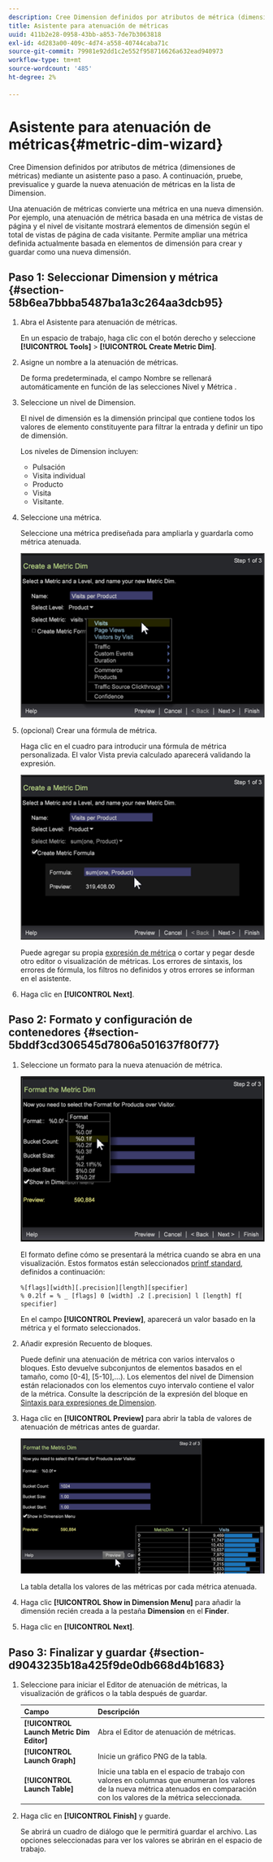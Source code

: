 ```yaml
---
description: Cree Dimension definidos por atributos de métrica (dimensiones de métricas) mediante un asistente paso a paso. A continuación, pruebe, previsualice y guarde la nueva atenuación de métricas en la lista de Dimension.
title: Asistente para atenuación de métricas
uuid: 411b2e28-0958-43bb-a853-7de7b3063818
exl-id: 4d283a00-409c-4d74-a558-40744caba71c
source-git-commit: 79981e92dd1c2e552f958716626a632ead940973
workflow-type: tm+mt
source-wordcount: '485'
ht-degree: 2%

---
```


# Asistente para atenuación de métricas{#metric-dim-wizard}

Cree Dimension definidos por atributos de métrica (dimensiones de métricas) mediante un asistente paso a paso. A continuación, pruebe, previsualice y guarde la nueva atenuación de métricas en la lista de Dimension.

Una atenuación de métricas convierte una métrica en una nueva dimensión. Por ejemplo, una atenuación de métrica basada en una métrica de vistas de página y el nivel de visitante mostrará elementos de dimensión según el total de vistas de página de cada visitante. Permite ampliar una métrica definida actualmente basada en elementos de dimensión para crear y guardar como una nueva dimensión.

## Paso 1: Seleccionar Dimension y métrica {#section-58b6ea7bbba5487ba1a3c264aa3dcb95}

1. Abra el Asistente para atenuación de métricas.

   En un espacio de trabajo, haga clic con el botón derecho y seleccione **[!UICONTROL Tools]** > **[!UICONTROL Create Metric Dim]**.

1. Asigne un nombre a la atenuación de métricas.

   De forma predeterminada, el campo Nombre se rellenará automáticamente en función de las selecciones Nivel y Métrica .

1. Seleccione un nivel de Dimension.

   El nivel de dimensión es la dimensión principal que contiene todos los valores de elemento constituyente para filtrar la entrada y definir un tipo de dimensión.

   Los niveles de Dimension incluyen:

   * Pulsación
   * Visita individual
   * Producto
   * Visita
   * Visitante.

1. Seleccione una métrica.

   Seleccione una métrica prediseñada para ampliarla y guardarla como métrica atenuada.

   ![](assets/6_4_workstation_metricdim_metric.png)

1. (opcional) Crear una fórmula de métrica.

   Haga clic en el cuadro para introducir una fórmula de métrica personalizada. El valor Vista previa calculado aparecerá validando la expresión.

   ![](assets/6_4_workstation_metricdim_create_metric.png)

   Puede agregar su propia [expresión de métrica](https://experienceleague.adobe.com/docs/data-workbench/using/client/qry-lang-syntx/c-syntx-mtrc-exp.html) o cortar y pegar desde otro editor o visualización de métricas. Los errores de sintaxis, los errores de fórmula, los filtros no definidos y otros errores se informan en el asistente.

1. Haga clic en **[!UICONTROL Next]**.

## Paso 2: Formato y configuración de contenedores {#section-5bddf3cd306545d7806a501637f80f77}

1. Seleccione un formato para la nueva atenuación de métrica.

   ![](assets/6_4_workstation_metricdim_format_metric.png)

   El formato define cómo se presentará la métrica cuando se abra en una visualización. Estos formatos están seleccionados [printf standard](https://www.cplusplus.com/reference/cstdio/printf/), definidos a continuación:

   ```
   %[flags][width][.precision][length][specifier]
   % 0.2lf = % _ [flags] 0 [width] .2 [.precision] l [length] f[ specifier]
   ```

   En el campo **[!UICONTROL Preview]**, aparecerá un valor basado en la métrica y el formato seleccionados.

1. Añadir expresión Recuento de bloques.

   Puede definir una atenuación de métrica con varios intervalos o bloques. Esto devuelve subconjuntos de elementos basados en el tamaño, como [0-4], [5-10],...). Los elementos del nivel de Dimension están relacionados con los elementos cuyo intervalo contiene el valor de la métrica. Consulte la descripción de la expresión del bloque en [Sintaxis para expresiones de Dimension](https://experienceleague.adobe.com/docs/data-workbench/using/client/qry-lang-syntx/c-syntx-dim-exp.html).

1. Haga clic en **[!UICONTROL Preview]** para abrir la tabla de valores de atenuación de métricas antes de guardar.

   ![](assets/6_4_workstation_metricdim_preview.png)

   La tabla detalla los valores de las métricas por cada métrica atenuada.

1. Haga clic **[!UICONTROL Show in Dimension Menu]** para añadir la dimensión recién creada a la pestaña **Dimension** en el **Finder**.

1. Haga clic en **[!UICONTROL Next]**.

## Paso 3: Finalizar y guardar {#section-d9043235b18a425f9de0db668d4b1683}

1. Seleccione para iniciar el Editor de atenuación de métricas, la visualización de gráficos o la tabla después de guardar.

   | Campo | Descripción |
   |---|---|
   | **[!UICONTROL Launch Metric Dim Editor]** | Abra el Editor de atenuación de métricas. |
   | **[!UICONTROL Launch Graph]** | Inicie un gráfico PNG de la tabla. |
   | **[!UICONTROL Launch Table]** | Inicie una tabla en el espacio de trabajo con valores en columnas que enumeran los valores de la nueva métrica atenuados en comparación con los valores de la métrica seleccionada. |

1. Haga clic en **[!UICONTROL Finish]** y guarde.

   Se abrirá un cuadro de diálogo que le permitirá guardar el archivo. Las opciones seleccionadas para ver los valores se abrirán en el espacio de trabajo.
